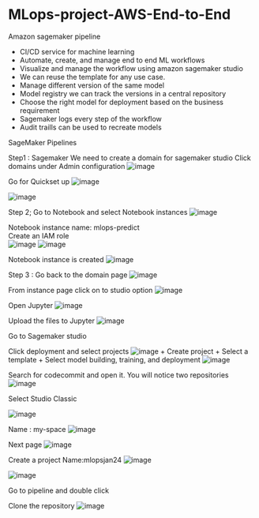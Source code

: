 # MLops-project-AWS-End-to-End

Amazon sagemaker pipeline


* CI/CD service for machine learning
* Automate, create, and manage end to end ML workflows
* Visualize and manage the workflow using amazon sagemaker studio
* We can reuse the template for any use case.
* Manage different version of the same model
* Model registry we can track the versions in a central repository
* Choose the right model for deployment based on the business requirement
* Sagemaker logs every step of the workflow
* Audit traills can be used to recreate models

SageMaker Pipelines

Step1 : Sagemaker
We need to create a domain for sagemaker studio
Click domains under Admin configuration
![image](https://github.com/nibinkjoseph/MLops-project-4-AWS-End-to-End-/assets/63180074/2db8d7c0-bf54-4d4d-bf81-43381606db69)

Go for Quickset up
![image](https://github.com/nibinkjoseph/MLops-project-4-AWS-End-to-End-/assets/63180074/b6d82bd9-85b0-4c34-9f5b-f17fc9aa73f8)

![image](https://github.com/nibinkjoseph/MLops-project-4-AWS-End-to-End-/assets/63180074/8fc99e6f-3367-44dd-a36e-3d4c8757b629)

Step 2; Go to Notebook and select Notebook instances
![image](https://github.com/nibinkjoseph/MLops-project-4-AWS-End-to-End-/assets/63180074/c4e8b9c0-f665-46a1-9c2e-06d79f56be7b)

Notebook instance name: mlops-predict  
Create an IAM role  
![image](https://github.com/nibinkjoseph/MLops-project-4-AWS-End-to-End-/assets/63180074/83bb5b2f-2b33-436c-8e04-aad50ee51546)
![image](https://github.com/nibinkjoseph/MLops-project-4-AWS-End-to-End-/assets/63180074/7ced52a3-3e40-48b3-99e2-2651847a3b80)

Notebook instance is created
![image](https://github.com/nibinkjoseph/MLops-project-4-AWS-End-to-End-/assets/63180074/fddc3196-19e4-43b6-81ce-dcd91cf5bafc)

Step 3 : Go back to the domain page
![image](https://github.com/nibinkjoseph/MLops-project-4-AWS-End-to-End-/assets/63180074/b4a26785-4293-4b50-b85c-dba3ea55a659)

From instance page click on to studio option
![image](https://github.com/nibinkjoseph/MLops-project-4-AWS-End-to-End-/assets/63180074/d44a5ae4-6555-415a-a603-988e61db0c29)

Open Jupyter 
![image](https://github.com/nibinkjoseph/MLops-project-4-AWS-End-to-End-/assets/63180074/2e4503d8-fc92-4855-9535-bfa0a8625801)

Upload the files to Jupyter
![image](https://github.com/nibinkjoseph/MLops-project-4-AWS-End-to-End-/assets/63180074/562c33e3-c0e5-4f3d-90d7-346af6136d76)

Go to Sagemaker studio

Click deployment and select projects
![image](https://github.com/nibinkjoseph/MLops-project-4-AWS-End-to-End-/assets/63180074/53c2d858-6dc7-4bc0-ba76-49f21158ca92)
    + Create project
    + Select a template
    + Select model building, training, and deployment
![image](https://github.com/nibinkjoseph/MLops-project-4-AWS-End-to-End-/assets/63180074/61c6aceb-293c-43fd-a2ca-530747ac36e2)

Search for codecommit and open it. You will notice two repositories
![image](https://github.com/nibinkjoseph/MLops-project-4-AWS-End-to-End-/assets/63180074/335632d4-7902-469d-930e-961422dc8a32)


Select Studio Classic

![image](https://github.com/nibinkjoseph/MLops-project-4-AWS-End-to-End-/assets/63180074/94e6c0d4-1ffb-4248-8da5-c833316a7bab)


Name : my-space
![image](https://github.com/nibinkjoseph/MLops-project-4-AWS-End-to-End-/assets/63180074/f0c3f80e-c12f-42d3-b2cd-a8f957dd42a5)

Next page
![image](https://github.com/nibinkjoseph/MLops-project-4-AWS-End-to-End-/assets/63180074/cbb408a8-d44c-4741-a48c-b94fbb6c1a84)

Create a project
Name:mlopsjan24
![image](https://github.com/nibinkjoseph/MLops-project-4-AWS-End-to-End-/assets/63180074/b6ef5ebd-9f62-4d8c-91f4-c56d22b4c929)

![image](https://github.com/nibinkjoseph/MLops-project-4-AWS-End-to-End-/assets/63180074/debab87a-6237-42c0-9630-7c320491c90a)


Go to pipeline and double click


Clone the repository
![image](https://github.com/nibinkjoseph/MLops-project-4-AWS-End-to-End-/assets/63180074/e7b7d59d-ba68-4cd3-92e8-20e74535db03)






